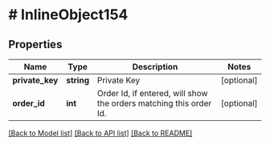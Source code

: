 # # InlineObject154

## Properties

Name | Type | Description | Notes
------------ | ------------- | ------------- | -------------
**private_key** | **string** | Private Key | [optional]
**order_id** | **int** | Order Id, if entered, will show the orders matching this order Id. | [optional]

[[Back to Model list]](../../README.md#models) [[Back to API list]](../../README.md#endpoints) [[Back to README]](../../README.md)
